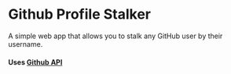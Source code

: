 # Github Profile Stalker
A simple web app that allows you to stalk any GitHub user by their username.
#### Uses [Github API](https://api.github.com/users/)
